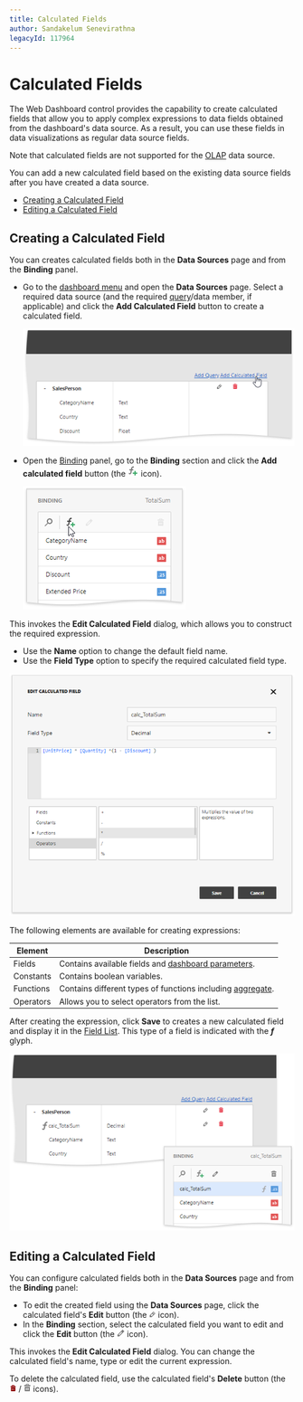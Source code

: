 ```yaml
---
title: Calculated Fields
author: Sandakelum Senevirathna
legacyId: 117964
---
```

# Calculated Fields

The Web Dashboard control provides the capability to create calculated fields that allow you to apply complex expressions to data fields obtained from the dashboard's data source. As a result, you can use these fields in data visualizations as regular data source fields.

Note that calculated fields are not supported for the [OLAP](../bind-dashboard-items-to-data/bind-dashboard-items-to-data-in-olap-mode.md) data source.

You can add a new calculated field based on the existing data source fields after you have created a data source. 

* [Creating a Calculated Field](#create)
* [Editing a Calculated Field](#edit)


## <a name="create"/></a>Creating a Calculated Field

You can creates calculated fields both in the **Data Sources** page and from the **Binding** panel.

- Go to the [dashboard menu](../ui-elements/dashboard-menu.md) and open the **Data Sources** page. Select a required data source (and the required [query](working-with-sql-data-sources/manage-sql-queries.md)/data member, if applicable) and click the **Add Calculated Field** button to create a calculated field.

	![wdd-calculated-field-create](../../../images/img124912.png)

- Open the [Binding](../ui-elements/dashboard-item-menu.md) panel, go to the **Binding** section and click the **Add calculated field** button (the ![wdd-calculated-field-add-icon](../../../images/wdd-calculated-field-add-icon.png) icon).

	![](../../../images/wdd-calculated-field-create-from-binding-panel.png)

This invokes the **Edit Calculated Field** dialog, which allows you to construct the required expression.

- Use the **Name** option to change the default field name.
- Use the **Field Type** option to specify the required calculated field type.  

![wdd-calculated-field-editor](../../../images/img124913.png)

The following elements are available for creating expressions:


Element | Description 
---------|----------
 Fields | Contains available fields and [dashboard parameters](../data-analysis/dashboard-parameters.md). 
 Constants | Contains boolean variables. 
 Functions | Contains different types of functions including [aggregate](../data-analysis/aggregations.md).
 Operators | Allows you to select operators from the list. 

After creating the expression, click **Save** to creates a new calculated field and display it in the [Field List](working-with-sql-data-sources/manage-sql-queries.md). This type of a field is indicated with the **_f_** glyph.

![wdd-calculated-field](../../../images/img124911.png)

## <a name="edit"/></a>Editing a Calculated Field

You can configure calculated fields both in the **Data Sources** page and from the **Binding** panel:

- To edit the created field using the **Data Sources** page, click the calculated field's **Edit** button (the ![wdd-icon-edit-query](../../../images/img125497.png) icon). 
- In the **Binding** section, select the calculated field you want to edit and click the **Edit** button (the ![wdd-icon-editCalculatedField](../../../images/wdd-icon-editCalcField.png) icon).

This invokes the **Edit Calculated Field** dialog. You can change the calculated field's name, type or edit the current expression.

To delete the calculated field, use the calculated field's **Delete** button (the ![wdd-icon-delete-query](../../../images/img125498.png) / ![](../../../images/wdd-icon-deleteCalField.png) icons).